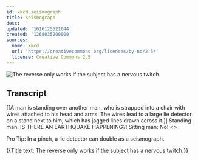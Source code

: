 ```yaml
---
id: xkcd.seismograph
title: Seismograph
desc: ''
updated: '1616125521644'
created: '1268035200000'
sources:
  name: xkcd
  url: 'https://creativecommons.org/licenses/by-nc/2.5/'
  license: Creative Commons 2.5
---
```

![The reverse only works if the subject has a nervous twitch.](https://imgs.xkcd.com/comics/seismograph.png)

## Transcript
[[A man is standing over another man, who is strapped into a chair with wires attached to his head and arms. The wires lead to a large lie detector on a stand next to him, which has jagged lines drawn across it.]]
Standing man: IS THERE AN EARTHQUAKE HAPPENING?!
Sitting man: No!
<<SCRITCH SCRITCH>>

Pro Tip: In a pinch, a lie detector can double as a seismograph. 

{{Title text: The reverse only works if the subject has a nervous twitch.}}
